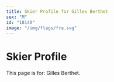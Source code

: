 ```yaml
---
title: Skier Profile for Gilles Berthet
sex: "M"
id: "18140"
image: "/img/flags/fra.svg" 
---
```


# Skier Profile

This page is for: Gilles Berthet.
    